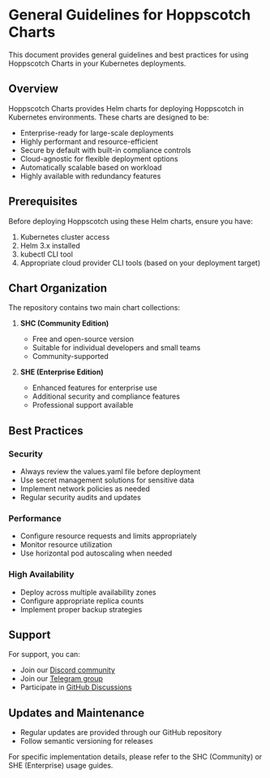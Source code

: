 # General Guidelines for Hoppscotch Charts

This document provides general guidelines and best practices for using Hoppscotch Charts in your Kubernetes deployments.

## Overview

Hoppscotch Charts provides Helm charts for deploying Hoppscotch in Kubernetes environments. These charts are designed to be:

- Enterprise-ready for large-scale deployments
- Highly performant and resource-efficient
- Secure by default with built-in compliance controls
- Cloud-agnostic for flexible deployment options
- Automatically scalable based on workload
- Highly available with redundancy features

## Prerequisites

Before deploying Hoppscotch using these Helm charts, ensure you have:

1. Kubernetes cluster access
2. Helm 3.x installed
3. kubectl CLI tool
4. Appropriate cloud provider CLI tools (based on your deployment target)

## Chart Organization

The repository contains two main chart collections:

1. **SHC (Community Edition)**
   - Free and open-source version
   - Suitable for individual developers and small teams
   - Community-supported

2. **SHE (Enterprise Edition)**
   - Enhanced features for enterprise use
   - Additional security and compliance features
   - Professional support available

## Best Practices

### Security
- Always review the values.yaml file before deployment
- Use secret management solutions for sensitive data
- Implement network policies as needed
- Regular security audits and updates

### Performance
- Configure resource requests and limits appropriately
- Monitor resource utilization
- Use horizontal pod autoscaling when needed

### High Availability
- Deploy across multiple availability zones
- Configure appropriate replica counts
- Implement proper backup strategies

## Support

For support, you can:
- Join our [Discord community](https://hoppscotch.io/discord)
- Join our [Telegram group](https://hoppscotch.io/telegram)
- Participate in [GitHub Discussions](https://github.com/hoppscotch/hoppscotch/discussions)

## Updates and Maintenance

- Regular updates are provided through our GitHub repository
- Follow semantic versioning for releases

For specific implementation details, please refer to the SHC (Community) or SHE (Enterprise) usage guides.